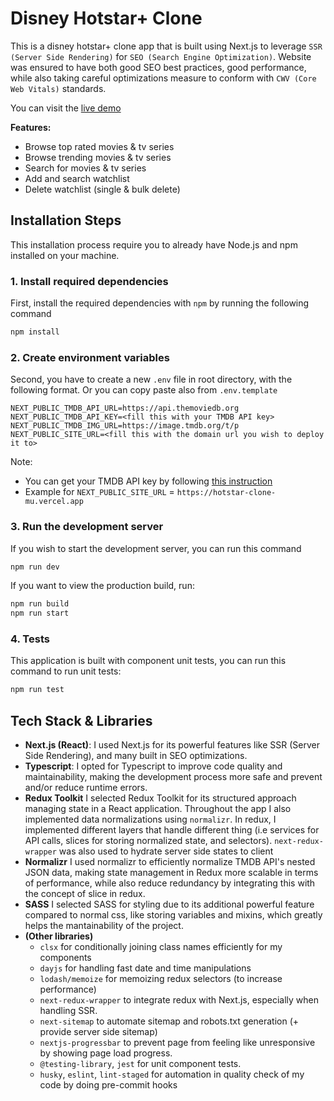 # Disney Hotstar+ Clone

This is a disney hotstar+ clone app that is built using Next.js to leverage `SSR (Server Side Rendering)` for `SEO (Search Engine Optimization)`. Website was ensured to have both good SEO best practices, good performance, while also taking careful optimizations measure to conform with `CWV (Core Web Vitals)` standards.

You can visit the [live demo](https://hotstar-clone-mu.vercel.app/)

**Features:**
- Browse top rated movies & tv series
- Browse trending movies & tv series
- Search for movies & tv series
- Add and search watchlist
- Delete watchlist (single & bulk delete)

## Installation Steps

This installation process require you to already have Node.js and npm installed on your machine. 

### 1. Install required dependencies

First, install the required dependencies with `npm` by running the following command

```bash
npm install
```

### 2. Create environment variables

Second, you have to create a new `.env` file in root directory, with the following format. Or you can copy paste also from `.env.template`

```env
NEXT_PUBLIC_TMDB_API_URL=https://api.themoviedb.org
NEXT_PUBLIC_TMDB_API_KEY=<fill this with your TMDB API key>
NEXT_PUBLIC_TMDB_IMG_URL=https://image.tmdb.org/t/p
NEXT_PUBLIC_SITE_URL=<fill this with the domain url you wish to deploy it to>
```

Note: 
- You can get your TMDB API key by following [this instruction](https://developer.themoviedb.org/docs/getting-started)
- Example for `NEXT_PUBLIC_SITE_URL` = `https://hotstar-clone-mu.vercel.app`


### 3. Run the development server

If you wish to start the development server, you can run this command

```bash
npm run dev
```

If you want to view the production build, run:

```bash
npm run build
npm run start
```

### 4. Tests

This application is built with component unit tests, you can run this command to run unit tests:

```bash
npm run test
```

## Tech Stack & Libraries

- **Next.js (React)**: 
I used Next.js for its powerful features like SSR (Server Side Rendering), and many built in SEO optimizations.
- **Typescript**:
I opted for Typescript to improve code quality and maintainability, making the development process more safe and prevent and/or reduce runtime errors.
- **Redux Toolkit**
I selected Redux Toolkit for its structured approach managing state in a React application. Throughout the app I also implemented data normalizations using `normalizr`. In redux, I implemented different layers that handle different thing (i.e services for API calls, slices for storing normalized state, and selectors). `next-redux-wrapper` was also used to hydrate server side states to client
- **Normalizr**
I used normalizr to efficiently normalize TMDB API's nested JSON data, making state management in Redux more scalable in terms of performance, while also reduce redundancy by integrating this with the concept of slice in redux.
- **SASS**
I selected SASS for styling due to its additional powerful feature compared to normal css, like storing variables and mixins, which greatly helps the mantainability of the project.
- **(Other libraries)**
  - `clsx` for conditionally joining class names efficiently for my components
  - `dayjs` for handling fast date and time manipulations
  - `lodash/memoize` for memoizing redux selectors (to increase performance)
  - `next-redux-wrapper` to integrate redux with Next.js, especially when handling SSR.
  - `next-sitemap` to automate sitemap and robots.txt generation (+ provide server side sitemap)
  - `nextjs-progressbar` to prevent page from feeling like unresponsive by showing page load progress.
  - `@testing-library`, `jest` for unit component tests.
  - `husky`, `eslint`, `lint-staged` for automation in quality check of my code by doing pre-commit hooks

